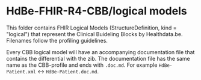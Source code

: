 # HdBe-FHIR-R4-CBB/logical models
This folder contains FHIR Logical Models (StructureDefinition, kind = "logical") that represent the Clinical Buideling Blocks by Healthdata.be. Filenames follow the profiling guidelines.

Every CBB logical model will have an accompanying documentation file that contains the differential with the zib. The documentation file has the same name as the CBB-profile and ends with `.doc.md`. For example `HdBe-Patient.xml` <-> `HdBe-Patient.doc.md`.